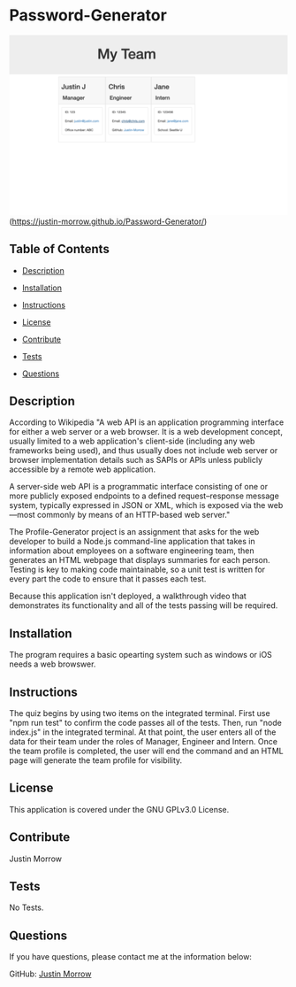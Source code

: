 # Password-Generator
![Thumbnail](./Misc/Screengrab.png)(https://justin-morrow.github.io/Password-Generator/)
## Table of Contents

- [Description](#Description)

- [Installation](#Installation)

- [Instructions](#Instructions)

- [License](#License)

- [Contribute](#Contribute)

- [Tests](#Tests)

- [Questions](#Questions)

## Description

According to Wikipedia "A web API is an application programming interface for either a web server or a web browser. It is a web development concept, usually limited to a web application's client-side (including any web frameworks being used), and thus usually does not include web server or browser implementation details such as SAPIs or APIs unless publicly accessible by a remote web application.


A server-side web API is a programmatic interface consisting of one or more publicly exposed endpoints to a defined request–response message system, typically expressed in JSON or XML, which is exposed via the web—most commonly by means of an HTTP-based web server."

The Profile-Generator project is an assignment that asks for the web developer to build a Node.js command-line application that takes in information about employees on a software engineering team, then generates an HTML webpage that displays summaries for each person. Testing is key to making code maintainable, so a unit test is written for every part the code to ensure that it passes each test.

Because this application isn't deployed, a walkthrough video that demonstrates its functionality and all of the tests passing will be required. 

## Installation

The program requires a basic opearting system such as windows or iOS needs a web browswer. 

## Instructions

The quiz begins by using two items on the integrated terminal. First use "npm run test" to confirm the code passes all of the tests. Then, run "node index.js" in the integrated terminal. At that point, the user enters all of the data for their team under the roles of Manager, Engineer and Intern. Once the team profile is completed, the user will end the command and an HTML page will generate the team profile for visibility.  

## License

This application is covered under the GNU GPLv3.0 License.

## Contribute

Justin Morrow

## Tests

No Tests.

## Questions

If you have questions, please contact me at the information below:

GitHub: [Justin Morrow](https://github.com/Justin-Morrow)
